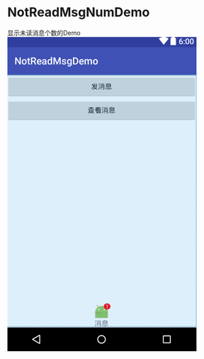 # NotReadMsgNumDemo
显示未读消息个数的Demo
![image](https://github.com/Skynet-Jacopo/NotReadMsgNumDemo/blob/master/%E6%88%AA%E5%9B%BE.png)

